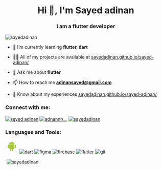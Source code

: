 <h1 align="center">Hi 👋, I'm Sayed adinan</h1>
<h3 align="center">I am a flutter developer</h3>

<p align="left"> <img src="https://komarev.com/ghpvc/?username=sayedadinan&label=Profile%20views&color=0e75b6&style=flat" alt="sayedadinan" /> </p>

- 🌱 I’m currently learning **flutter, dart**

- 👨‍💻 All of my projects are available at [sayedadinan.github.io/sayed-adinan/](sayedadinan.github.io/sayed-adinan/)

- 💬 Ask me about **flutter**

- 📫 How to reach me **adinansayed@gmail.com**

- 📄 Know about my experiences [sayedadinan.github.io/sayed-adinan/](sayedadinan.github.io/sayed-adinan/)

<h3 align="left">Connect with me:</h3>
<p align="left">
<a href="https://linkedin.com/in/sayed adinan" target="blank"><img align="center" src="https://raw.githubusercontent.com/rahuldkjain/github-profile-readme-generator/master/src/images/icons/Social/linked-in-alt.svg" alt="sayed adinan" height="30" width="40" /></a>
<a href="https://instagram.com/adnannh__" target="blank"><img align="center" src="https://raw.githubusercontent.com/rahuldkjain/github-profile-readme-generator/master/src/images/icons/Social/instagram.svg" alt="adnannh__" height="30" width="40" /></a>
<a href="https://www.leetcode.com/sayedadinan" target="blank"><img align="center" src="https://raw.githubusercontent.com/rahuldkjain/github-profile-readme-generator/master/src/images/icons/Social/leet-code.svg" alt="sayedadinan" height="30" width="40" /></a>
</p>

<h3 align="left">Languages and Tools:</h3>
<p align="left"> <a href="https://developer.android.com" target="_blank" rel="noreferrer"> <img src="https://raw.githubusercontent.com/devicons/devicon/master/icons/android/android-original-wordmark.svg" alt="android" width="40" height="40"/> </a> <a href="https://dart.dev" target="_blank" rel="noreferrer"> <img src="https://www.vectorlogo.zone/logos/dartlang/dartlang-icon.svg" alt="dart" width="40" height="40"/> </a> <a href="https://www.figma.com/" target="_blank" rel="noreferrer"> <img src="https://www.vectorlogo.zone/logos/figma/figma-icon.svg" alt="figma" width="40" height="40"/> </a> <a href="https://firebase.google.com/" target="_blank" rel="noreferrer"> <img src="https://www.vectorlogo.zone/logos/firebase/firebase-icon.svg" alt="firebase" width="40" height="40"/> </a> <a href="https://flutter.dev" target="_blank" rel="noreferrer"> <img src="https://www.vectorlogo.zone/logos/flutterio/flutterio-icon.svg" alt="flutter" width="40" height="40"/> </a> <a href="https://git-scm.com/" target="_blank" rel="noreferrer"> <img src="https://www.vectorlogo.zone/logos/git-scm/git-scm-icon.svg" alt="git" width="40" height="40"/> </a> </p>

<p>&nbsp;<img align="center" src="https://github-readme-stats.vercel.app/api?username=sayedadinan&show_icons=true&locale=en" alt="sayedadinan" /></p>

